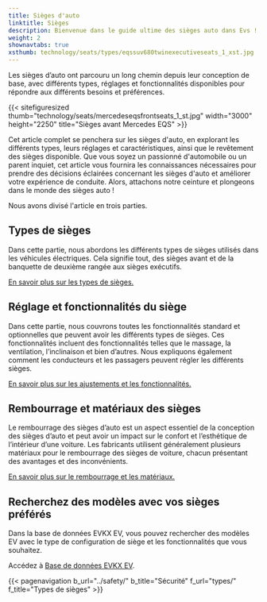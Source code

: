 ```yaml
---
title: Sièges d'auto
linktitle: Sièges
description: Bienvenue dans le guide ultime des sièges auto dans Evs ! Comme nous passons beaucoup de temps dans nos véhicules, les sièges dans lesquels nous sommes assis jouent un rôle crucial en offrant confort, soutien et sécurité pendant nos déplacements.
weight: 2
shownavtabs: true
xsthumb: technology/seats/types/eqssuv680twinexecutiveseats_1_xst.jpg
---
```

<!-- markdownlint-disable MD033 -->

Les sièges d’auto ont parcouru un long chemin depuis leur conception de base, avec différents types, réglages et fonctionnalités disponibles pour répondre aux différents besoins et préférences.

{{< sitefiguresized thumb="technology/seats/mercedeseqsfrontseats_1_st.jpg" width="3000" height="2250" title="Sièges avant Mercedes EQS" >}}

Cet article complet se penchera sur les sièges d'auto, en explorant les différents types, leurs réglages et caractéristiques, ainsi que le revêtement des sièges disponible. Que vous soyez un passionné d'automobile ou un parent inquiet, cet article vous fournira les connaissances nécessaires pour prendre des décisions éclairées concernant les sièges d'auto et améliorer votre expérience de conduite. Alors, attachons notre ceinture et plongeons dans le monde des sièges auto !

Nous avons divisé l'article en trois parties.

## Types de sièges

Dans cette partie, nous abordons les différents types de sièges utilisés dans les véhicules électriques. Cela signifie tout, des sièges avant et de la banquette de deuxième rangée aux sièges exécutifs.

[En savoir plus sur les types de sièges.](types/)

## Réglage et fonctionnalités du siège

Dans cette partie, nous couvrons toutes les fonctionnalités standard et optionnelles que peuvent avoir les différents types de sièges. Ces fonctionnalités incluent des fonctionnalités telles que le massage, la ventilation, l’inclinaison et bien d’autres. Nous expliquons également comment les conducteurs et les passagers peuvent régler les différents sièges.

[En savoir plus sur les ajustements et les fonctionnalités.](ajustement/)

## Rembourrage et matériaux des sièges

Le rembourrage des sièges d’auto est un aspect essentiel de la conception des sièges d’auto et peut avoir un impact sur le confort et l’esthétique de l’intérieur d’une voiture. Les fabricants utilisent généralement plusieurs matériaux pour le rembourrage des sièges de voiture, chacun présentant des avantages et des inconvénients.

[En savoir plus sur le rembourrage et les matériaux.](matériaux/)

## Recherchez des modèles avec vos sièges préférés

Dans la base de données EVKX EV, vous pouvez rechercher des modèles EV avec le type de configuration de siège et les fonctionnalités que vous souhaitez.

Accédez à [Base de données EVKX EV](../../evsearch/).

{{< pagenavigation b_url="../safety/" b_title="Sécurité" f_url="types/" f_title="Types de sièges" >}}